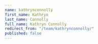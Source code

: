 ```yaml
---
name: kathrynconnolly
first_name: Kathryn
last_name: Connolly
full_name: Kathryn Connolly
redirect_from: "/team/kathrynconnolly/"
published: false
---
```


